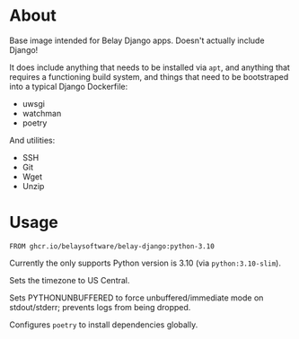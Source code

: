 # About

Base image intended for Belay Django apps. Doesn't actually include Django!

It does include anything that needs to be installed via `apt`, and anything
that requires a functioning build system, and things that need to be bootstraped
into a typical Django Dockerfile:

- uwsgi
- watchman
- poetry

And utilities:

- SSH
- Git
- Wget
- Unzip

# Usage

```
FROM ghcr.io/belaysoftware/belay-django:python-3.10
```

Currently the only supports Python version is 3.10 (via `python:3.10-slim`).

Sets the timezone to US Central.

Sets PYTHONUNBUFFERED to force unbuffered/immediate mode on stdout/stderr;
prevents logs from being dropped.

Configures `poetry` to install dependencies globally.
